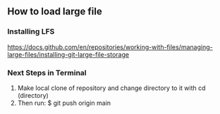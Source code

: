 ## How to load large file
### Installing LFS
https://docs.github.com/en/repositories/working-with-files/managing-large-files/installing-git-large-file-storage
### Next Steps in Terminal
1. Make local clone of repository and change directory to it with cd (directory)
2. Then run:
$ git push origin main
